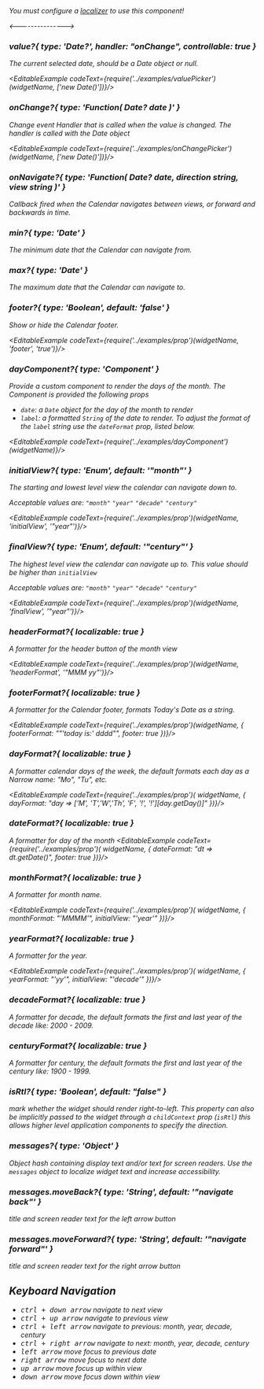 
<div className='alert alert-warning'>
 <i className='fa fa-exclamation-triangle'/>
 You must configure a <a href='#/i18n'>localizer</a> to use this component!
</div>

<--------------->

### value?{ type: 'Date?', handler: "onChange", controllable: true }

The current selected date, should be a Date object or null.

<EditableExample codeText={require('../examples/valuePicker')(widgetName, ['new Date()'])}/>

### onChange?{ type: 'Function( Date? date )' }

Change event Handler that is called when the value is changed. The handler is called with the Date object

<EditableExample codeText={require('../examples/onChangePicker')(widgetName, ['new Date()'])}/>

### onNavigate?{ type: 'Function( Date? date, direction string, view string )' }

Callback fired when the Calendar navigates between views, or forward and backwards in time.

### min?{ type: 'Date' }

The minimum date that the Calendar can navigate from.


### max?{ type: 'Date' }

The maximum date that the Calendar can navigate to.

### footer?{ type: 'Boolean', default: 'false' }

Show or hide the Calendar footer.

<EditableExample codeText={require('../examples/prop')(widgetName, 'footer', 'true')}/>

### dayComponent?{ type: 'Component' }

Provide a custom component to render the days of the month. The Component is provided the following props

- `date`: a `Date` object for the day of the month to render
- `label`: a formatted `String` of the date to render. To adjust the format of the `label` string use the `dateFormat` prop, listed below.

<EditableExample codeText={require('../examples/dayComponent')(widgetName)}/>

### initialView?{ type: 'Enum', default: '"month"' }

The starting and lowest level view the calendar can navigate down to.

Acceptable values are:
`"month"` `"year"` `"decade"` `"century"`

<EditableExample codeText={require('../examples/prop')(widgetName, 'initialView', '"year"')}/>

### finalView?{ type: 'Enum', default: '"century"' }

The highest level view the calendar can navigate up to. This value should be higher
than `initialView`

Acceptable values are: `"month"` `"year"` `"decade"` `"century"`

<EditableExample codeText={require('../examples/prop')(widgetName, 'finalView', '"year"')}/>

### headerFormat?{ localizable: true }

A formatter for the header button of the month view

<EditableExample codeText={require('../examples/prop')(widgetName, 'headerFormat', '"MMM yy"')}/>

### footerFormat?{ localizable: true }

A formatter for the Calendar footer, formats Today's Date as a string.

<EditableExample codeText={require('../examples/prop')(widgetName, { footerFormat: "\"'today is:' dddd\"", footer: true })}/>

### dayFormat?{ localizable: true }

A formatter calendar days of the week, the default formats each day as a Narrow name: "Mo", "Tu", etc.

<EditableExample codeText={require('../examples/prop')(
widgetName, { dayFormat: "day => ['M', 'T','W','Th', 'F', '!', '!'][day.getDay()]" })}/>

### dateFormat?{ localizable: true }

A formatter for day of the month
<EditableExample codeText={require('../examples/prop')(
  widgetName, { dateFormat: "dt => dt.getDate()", footer: true })}/>

### monthFormat?{ localizable: true }

A formatter for month name.

<EditableExample codeText={require('../examples/prop')(
widgetName, { monthFormat: "'MMMM'", initialView: "'year'" })}/>

### yearFormat?{ localizable: true }

A formatter for the year.

<EditableExample codeText={require('../examples/prop')(
widgetName, { yearFormat: "'yy'", initialView: "'decade'" })}/>

### decadeFormat?{ localizable: true }

A formatter for decade, the default formats the first and last year of the decade like: 2000 - 2009.

### centuryFormat?{ localizable: true }

A formatter for century, the default formats the first and last year of the century like: 1900 - 1999.


### isRtl?{ type: 'Boolean', default: "false" }

mark whether the widget should render right-to-left. This property can also be implicitly passed to the widget through
a `childContext` prop (`isRtl`) this allows higher level application components to specify the direction.


### messages?{ type: 'Object' }

Object hash containing display text and/or text for screen readers. Use the `messages` object to
localize widget text and increase accessibility.


### messages.moveBack?{ type: 'String', default: '"navigate back"' }

title and screen reader text for the left arrow button


### messages.moveForward?{ type: 'String', default: '"navigate forward"' }

title and screen reader text for the right arrow button

## Keyboard Navigation

- <kbd>ctrl + down arrow</kbd> navigate to next view
- <kbd>ctrl + up arrow</kbd> navigate to previous view
- <kbd>ctrl + left arrow</kbd> navigate to previous: month, year, decade, century
- <kbd>ctrl + right arrow</kbd> navigate to next: month, year, decade, century
- <kbd>left arrow</kbd> move focus to previous date
- <kbd>right arrow</kbd> move focus to next date
- <kbd>up arrow</kbd> move focus up within view
- <kbd>down arrow</kbd> move focus down within view

